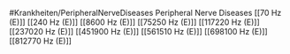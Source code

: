 #Krankheiten/PeripheralNerveDiseases
Peripheral Nerve Diseases
[[70 Hz (E)]]
[[240 Hz (E)]]
[[8600 Hz (E)]]
[[75250 Hz (E)]]
[[117220 Hz (E)]]
[[237020 Hz (E)]]
[[451900 Hz (E)]]
[[561510 Hz (E)]]
[[698100 Hz (E)]]
[[812770 Hz (E)]]